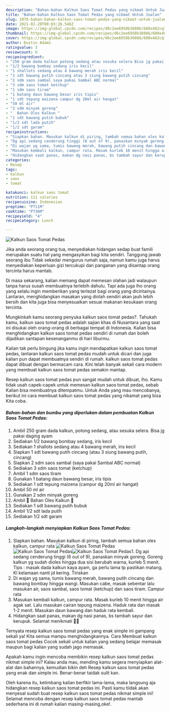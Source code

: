 ```yaml
---
description: "Bahan-bahan Kalkun Saos Tomat Pedas yang nikmat Untuk Jualan"
title: "Bahan-bahan Kalkun Saos Tomat Pedas yang nikmat Untuk Jualan"
slug: 1070-bahan-bahan-kalkun-saos-tomat-pedas-yang-nikmat-untuk-jualan
date: 2021-02-20T08:03:26.546Z
image: https://img-global.cpcdn.com/recipes/d6c2ee6950b36086/680x482cq70/kalkun-saos-tomat-pedas-foto-resep-utama.jpg
thumbnail: https://img-global.cpcdn.com/recipes/d6c2ee6950b36086/680x482cq70/kalkun-saos-tomat-pedas-foto-resep-utama.jpg
cover: https://img-global.cpcdn.com/recipes/d6c2ee6950b36086/680x482cq70/kalkun-saos-tomat-pedas-foto-resep-utama.jpg
author: Dustin Adams
ratingvalue: 3
reviewcount: 6
recipeingredient:
- "250 gram dada kalkun potong sedang atau sesuka selera Bisa jg pakai daging ayam"
- "1/2 bawang bombay sedang iris kecil"
- "1 shallots sedang atau 4 bawang merah iris kecil"
- "1 sdt bawang putih cincang atau 3 siung bawang putih cincang"
- "2 sdm saos sambal saya pakai Sambal ABC normal"
- "3 sdm saos tomat ketchup"
- "1 sdm saos tiram"
- "1 batang daun bawang besar iris tipis"
- "1 sdt tepung maizena campur dg 20ml air hangat"
- "50 ml air"
- "2 sdm minyak goreng"
- "  Bahan Oles Kalkun "
- "1 sdt bawang putih bubuk"
- "1/2 sdt lada putih"
- "1/2 sdt garam"
recipeinstructions:
- "Siapkan bahan. Masukan kalkun di piring, tambah semua bahan oles kalkun, campur rata"
- "Dg api sedang cenderung tinggi (6 out of 9), panaskan minyak goreng. Goreng kalkun yg sudah dioles hingga dua sisi berubah warna, kurleb 5 menit. Tips : masak dada kalkun kaya ayam, ga perlu lama tp pastikan matang. Kl kelamaan nanti jd kering. Tiriskan"
- "Di wajan yg sama, tumis bawang merah, bawang putih cincang dan bawang bombay hingga wangi. Masukan cabe, masak sebentar lalu masukan air, saos sambal, saos tomat (ketchup) dan saos tiram. Campur rata"
- "Masukan kembali kalkun, campur rata. Masak kurleb 10 menit hingga air agak sat. Lalu masukan cairan tepung maizena. Haduk rata dan masak 1-2 menit. Masukan daun bawang dan haduk rata kembali."
- "Hidangkan saat panas, makan dg nasi panas, bs tambah sayur dan kerupuk. Selamat menikmati 🤗🍴"
categories:
- Resep
tags:
- kalkun
- saos
- tomat

katakunci: kalkun saos tomat 
nutrition: 111 calories
recipecuisine: Indonesian
preptime: "PT11M"
cooktime: "PT36M"
recipeyield: "4"
recipecategory: Lunch

---
```



![Kalkun Saos Tomat Pedas](https://img-global.cpcdn.com/recipes/d6c2ee6950b36086/680x482cq70/kalkun-saos-tomat-pedas-foto-resep-utama.jpg)

Jika anda seorang orang tua, menyediakan hidangan sedap buat famili merupakan suatu hal yang mengasyikan bagi kita sendiri. Tanggung jawab seorang ibu Tidak sekedar mengurus rumah saja, namun kamu juga harus menyediakan keperluan gizi tercukupi dan panganan yang disantap orang tercinta harus mantab.

Di masa  sekarang, kalian memang dapat memesan olahan jadi walaupun tanpa harus susah membuatnya terlebih dahulu. Tapi ada juga lho orang yang selalu ingin memberikan yang terlezat bagi orang yang dicintainya. Lantaran, menghidangkan masakan yang diolah sendiri akan jauh lebih bersih dan kita juga bisa menyesuaikan sesuai makanan kesukaan orang tercinta. 



Mungkinkah kamu seorang penyuka kalkun saos tomat pedas?. Tahukah kamu, kalkun saos tomat pedas adalah sajian khas di Nusantara yang saat ini disukai oleh orang-orang di berbagai tempat di Indonesia. Kalian bisa menghidangkan kalkun saos tomat pedas sendiri di rumah dan boleh dijadikan santapan kesenanganmu di hari liburmu.

Kalian tak perlu bingung jika kamu ingin mendapatkan kalkun saos tomat pedas, lantaran kalkun saos tomat pedas mudah untuk dicari dan juga kalian pun dapat membuatnya sendiri di rumah. kalkun saos tomat pedas dapat dibuat dengan bermacam cara. Kini telah banyak sekali cara modern yang membuat kalkun saos tomat pedas semakin mantap.

Resep kalkun saos tomat pedas pun sangat mudah untuk dibuat, lho. Kamu tidak usah capek-capek untuk memesan kalkun saos tomat pedas, sebab Kalian bisa membuatnya ditempatmu. Untuk Anda yang mau mencobanya, berikut ini cara membuat kalkun saos tomat pedas yang nikamat yang bisa Kita coba.

<!--inarticleads1-->

##### Bahan-bahan dan bumbu yang diperlukan dalam pembuatan Kalkun Saos Tomat Pedas:

1. Ambil 250 gram dada kalkun, potong sedang, atau sesuka selera. Bisa jg pakai daging ayam
1. Sediakan 1/2 bawang bombay sedang, iris kecil
1. Sediakan 1 shallots sedang atau 4 bawang merah, iris kecil
1. Siapkan 1 sdt bawang putih cincang (atau 3 siung bawang putih, cincang)
1. Siapkan 2 sdm saos sambal (saya pakai Sambal ABC normal)
1. Sediakan 3 sdm saos tomat (ketchup)
1. Ambil 1 sdm saos tiram
1. Gunakan 1 batang daun bawang besar, iris tipis
1. Sediakan 1 sdt tepung maizena (campur dg 20ml air hangat)
1. Ambil 50 ml air
1. Gunakan 2 sdm minyak goreng
1. Ambil  🥄 Bahan Oles Kalkun 🥄
1. Sediakan 1 sdt bawang putih bubuk
1. Ambil 1/2 sdt lada putih
1. Sediakan 1/2 sdt garam




<!--inarticleads2-->

##### Langkah-langkah menyiapkan Kalkun Saos Tomat Pedas:

1. Siapkan bahan. Masukan kalkun di piring, tambah semua bahan oles kalkun, campur rata
<img src="https://img-global.cpcdn.com/steps/d03810a2afe43c0f/160x128cq70/kalkun-saos-tomat-pedas-langkah-memasak-1-foto.jpg" alt="Kalkun Saos Tomat Pedas"><img src="https://img-global.cpcdn.com/steps/93fd331b41db3de8/160x128cq70/kalkun-saos-tomat-pedas-langkah-memasak-1-foto.jpg" alt="Kalkun Saos Tomat Pedas"><img src="https://img-global.cpcdn.com/steps/f8397a4742230bf3/160x128cq70/kalkun-saos-tomat-pedas-langkah-memasak-1-foto.jpg" alt="Kalkun Saos Tomat Pedas">1. Dg api sedang cenderung tinggi (6 out of 9), panaskan minyak goreng. Goreng kalkun yg sudah dioles hingga dua sisi berubah warna, kurleb 5 menit. Tips : masak dada kalkun kaya ayam, ga perlu lama tp pastikan matang. Kl kelamaan nanti jd kering. Tiriskan
1. Di wajan yg sama, tumis bawang merah, bawang putih cincang dan bawang bombay hingga wangi. Masukan cabe, masak sebentar lalu masukan air, saos sambal, saos tomat (ketchup) dan saos tiram. Campur rata
1. Masukan kembali kalkun, campur rata. Masak kurleb 10 menit hingga air agak sat. Lalu masukan cairan tepung maizena. Haduk rata dan masak 1-2 menit. Masukan daun bawang dan haduk rata kembali.
1. Hidangkan saat panas, makan dg nasi panas, bs tambah sayur dan kerupuk. Selamat menikmati 🤗🍴




Ternyata resep kalkun saos tomat pedas yang enak simple ini gampang sekali ya! Kita semua mampu menghidangkannya. Cara Membuat kalkun saos tomat pedas Cocok sekali untuk kalian yang sedang belajar memasak maupun bagi kalian yang sudah jago memasak.

Apakah kamu ingin mencoba membikin resep kalkun saos tomat pedas nikmat simple ini? Kalau anda mau, mending kamu segera menyiapkan alat-alat dan bahannya, kemudian bikin deh Resep kalkun saos tomat pedas yang enak dan simple ini. Benar-benar taidak sulit kan. 

Oleh karena itu, ketimbang kalian berfikir lama-lama, maka langsung aja hidangkan resep kalkun saos tomat pedas ini. Pasti kamu tiidak akan menyesal sudah buat resep kalkun saos tomat pedas nikmat simple ini! Selamat mencoba dengan resep kalkun saos tomat pedas mantab sederhana ini di rumah kalian masing-masing,oke!.

